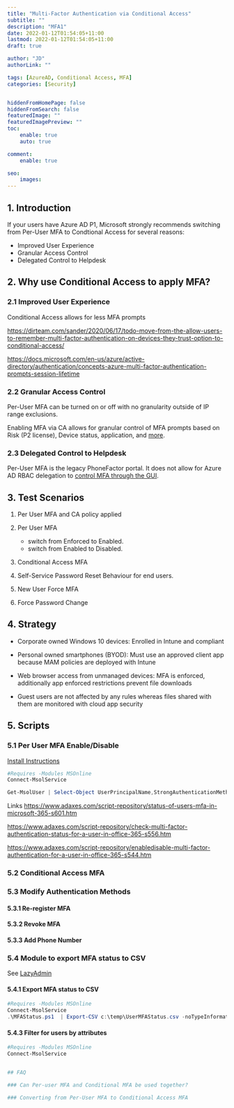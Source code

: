 ```yaml
---
title: "Multi-Factor Authentication via Conditional Access"
subtitle: ""
description: "MFA1"
date: 2022-01-12T01:54:05+11:00
lastmod: 2022-01-12T01:54:05+11:00
draft: true

author: "JD"
authorLink: ""

tags: [AzureAD, Conditional Access, MFA]
categories: [Security]


hiddenFromHomePage: false
hiddenFromSearch: false
featuredImage: ""
featuredImagePreview: ""
toc:
    enable: true
    auto: true

comment:
    enable: true

seo:
    images:
---
```


## 1. Introduction

If your users have Azure AD P1, Microsoft strongly recommends switching from Per-User MFA to Condtional Access for several reasons:
- Improved User Experience
- Granular Access Control
- Delegated Control to Helpdesk

## 2. Why use Conditional Access to apply MFA? 

### 2.1 Improved User Experience
Conditional Access allows for less MFA prompts

https://dirteam.com/sander/2020/06/17/todo-move-from-the-allow-users-to-remember-multi-factor-authentication-on-devices-they-trust-option-to-conditional-access/

https://docs.microsoft.com/en-us/azure/active-directory/authentication/concepts-azure-multi-factor-authentication-prompts-session-lifetime


### 2.2 Granular Access Control

Per-User MFA can be turned on or off with no granularity outside of IP range exclusions. 

Enabling MFA via CA allows for granular control of MFA prompts based on Risk (P2 license), Device status, application, and [more](https://docs.microsoft.com/en-us/azure/active-directory/conditional-access/overview).

### 2.3 Delegated Control to Helpdesk

Per-User MFA is the legacy PhoneFactor portal. It does not allow for Azure AD RBAC delegation to [control MFA through the GUI](https://docs.microsoft.com/en-us/azure/active-directory/roles/permissions-reference#authentication-administrator).

## 3. Test Scenarios

1. Per User MFA and CA policy applied

2. Per User MFA
    - switch from Enforced to Enabled.
    - switch from Enabled to Disabled.

3. Conditional Access MFA 

4. Self-Service Password Reset Behaviour for end users.

5. New User Force MFA

6. Force Password Change

## 4. Strategy

- Corporate owned Windows 10 devices: Enrolled in Intune and compliant

- Personal owned smartphones (BYOD): Must use an approved client app because MAM policies are deployed with Intune

- Web browser access from unmanaged devices: MFA is enforced, additionally app enforced restrictions prevent file downloads

- Guest users are not affected by any rules whereas files shared with them are monitored with cloud app security


## 5. Scripts

### 5.1 Per User MFA Enable/Disable

[Install Instructions](https://docs.microsoft.com/en-us/powershell/azure/active-directory/install-msonlinev1?view=azureadps-1.0)

```powershell
#Requires -Modules MSOnline
Connect-MsolService

Get-MsolUser | Select-Object UserPrincipalName,StrongAuthenticationMethods,StrongAuthenticationRequirements | Format-Table -AutoSize
```

Links
https://www.adaxes.com/script-repository/status-of-users-mfa-in-microsoft-365-s601.htm

https://www.adaxes.com/script-repository/check-multi-factor-authentication-status-for-a-user-in-office-365-s556.htm

https://www.adaxes.com/script-repository/enabledisable-multi-factor-authentication-for-a-user-in-office-365-s544.htm

### 5.2 Conditional Access MFA

### 5.3 Modify Authentication Methods

#### 5.3.1 Re-register MFA

#### 5.3.2 Revoke MFA

#### 5.3.3 Add Phone Number

### 5.4 Module to export MFA status to CSV

See [LazyAdmin](https://lazyadmin.nl/powershell/list-office365-mfa-status-powershell/)


#### 5.4.1 Export MFA status to CSV
```powershell
#Requires -Modules MSOnline
Connect-MsolService
.\MFAStatus.ps1  | Export-CSV c:\temp\UserMFAStatus.csv -noTypeInformation
```

#### 5.4.3 Filter for users by attributes 

```powershell
#Requires -Modules MSOnline
Connect-MsolService


## FAQ

### Can Per-user MFA and Conditional MFA be used together?

### Converting from Per-User MFA to Conditional Access MFA